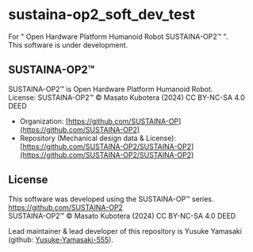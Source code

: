 # sustaina-op2_soft_dev_test
For " Open Hardware Platform Humanoid Robot SUSTAINA-OP2™ ". <br>
This software is under development.<br>

## SUSTAINA-OP2™
SUSTAINA-OP2™ is Open Hardware Platform Humanoid Robot.<br>
License: SUSTAINA-OP2™ © Masato Kubotera (2024) CC BY-NC-SA 4.0 DEED <br>

* Organization: [https://github.com/SUSTAINA-OP](https://github.com/SUSTAINA-OP2)
* Repository (Mechanical design data & License): [https://github.com/SUSTAINA-OP2/SUSTAINA-OP2](https://github.com/SUSTAINA-OP2/SUSTAINA-OP2)

## License
This software was developed using the SUSTAINA-OP™ series. <br>
https://github.com/SUSTAINA-OP2 <br>
SUSTAINA-OP2™ © Masato Kubotera (2024) CC BY-NC-SA 4.0 DEED <br>

Lead maintainer & lead developer of this repository is Yusuke Yamasaki (github: [Yusuke-Yamasaki-555](https://github.com/Yusuke-Yamasaki-555)).<br>
